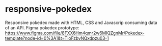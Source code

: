 # responsive-pokedex
Responsive pokedex made with HTML, CSS and Javascrip consuming data of an API.
Figma pokedex prototype:
https://www.figma.com/file/8FXX6Hm4qmr2w6MIQZgnMr/Pokedex-template?node-id=0%3A1&t=TioFzbvNQxdpzu03-1
